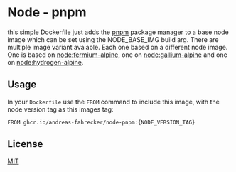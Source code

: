 # Node - pnpm
this simple Dockerfile just adds the [pnpm](https://pnpm.io/) package manager to a base node image which can be set using the NODE_BASE_IMG build arg. There are multiple image variant avaiable. Each one based on a different node image. One is based on [node:fermium-alpine](https://hub.docker.com/layers/library/node/fermium-alpine/images/sha256-a8442a1be5c0d943b041bd1d5e3637687fc28afe5fc7dfaab39a37d5a9e1a830?context=explore), one on [node:gallium-alpine](https://hub.docker.com/layers/library/node/gallium-alpine/images/sha256-264861cd2f785a2b727e9f908065e8d9e9358fcc1308da3cb207d9cba69afee2?context=explore) and one on [node:hydrogen-alpine](https://hub.docker.com/layers/library/node/hydrogen-alpine/images/sha256-ccd756ecfba8272d6638b0a39f2a2f175b4a3c03f2f045be1c5a9d29914fbc0e?context=explore).

## Usage
In your `Dockerfile` use the `FROM` command to include this image, with the node version tag as this images tag:
```
FROM ghcr.io/andreas-fahrecker/node-pnpm:{NODE_VERSION_TAG}
```

## License
[MIT](LICENSE)
